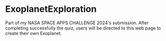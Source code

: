 # ExoplanetExploration
Part of my NASA SPACE APPS CHALLENGE 2024's submission. After completing successfully the quiz, users will be directed to this web page to create their own Exoplanet.
